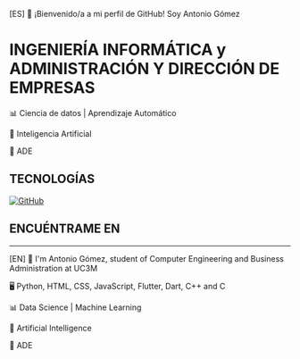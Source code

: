 [ES] 👋 ¡Bienvenido/a a mi perfil de GitHub! Soy Antonio Gómez

# INGENIERÍA INFORMÁTICA y ADMINISTRACIÓN Y DIRECCIÓN DE EMPRESAS

📊 Ciencia de datos | Aprendizaje Automático

🤖 Inteligencia Artificial

💼 ADE

## TECNOLOGÍAS
<a href='https://github.com/shivamkapasia0' target="_blank"><img alt='GitHub' src='https://img.shields.io/badge/github-100000?style=for-the-badge&logo=GitHub&logoColor=white&labelColor=black&color=black'/></a>
<a href='https://img.shields.io/badge/VIM-%2311AB00.svg?&style=for-the-badge&logo=vim&logoColor=white'/></a>
## ENCUÉNTRAME EN

--------------------------------------------------------------------------------------------------------------------------------------------------------------------------------------------------------------------------------

[EN] 👋 I'm Antonio Gómez, student of Computer Engineering and Business Administration at UC3M

🖥️ Python, HTML, CSS, JavaScript, Flutter, Dart, C++ and C

📊 Data Science | Machine Learning

🤖 Artificial Intelligence

💼 ADE

